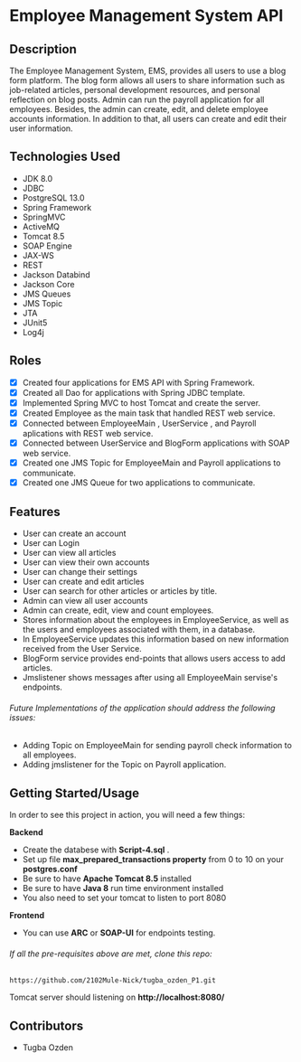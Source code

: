 

# Employee Management System API

## Description

The Employee Management System, EMS, provides all users to use a blog form platform. The blog form allows all users to share information such as job-related articles, 
personal development resources, and personal reflection on blog posts. Admin can run the payroll application for all employees.
Besides, the admin can create, edit, and delete employee accounts information. In addition to that, all users can create and edit their user information.

## Technologies Used

* JDK 8.0
* JDBC 
* PostgreSQL 13.0
* Spring Framework
* SpringMVC
* ActiveMQ
* Tomcat 8.5
* SOAP Engine 
* JAX-WS
* REST
* Jackson Databind
* Jackson Core 
* JMS Queues
* JMS Topic
* JTA
* JUnit5
* Log4j 


## Roles

- [x] Created four applications for EMS API with Spring Framework.
- [x] Created all Dao for applications with Spring JDBC template.
- [x] Implemented Spring MVC to host Tomcat and create the server.
- [x] Created  Employee as the main task that handled REST web service.
- [x] Connected between EmployeeMain , UserService , and Payroll aplications with REST web service.
- [x] Connected between UserService and  BlogForm  applications with SOAP web service.
- [x] Created one JMS Topic for EmployeeMain and Payroll applications to communicate.
- [x] Created one JMS Queue for two applications to communicate.

## Features

* User can create an account
* User can Login
* User can view all articles
* User can view their own accounts
* User can change their settings
* User can create and edit articles
* User can search for other articles or articles by title.
* Admin can view all user accounts
* Admin can create, edit, view and count employees. 
* Stores information about the employees in EmployeeService, as well as the users and employees associated with them, in a database.
* In EmployeeService updates this information based on new information received from the User Service.
* BlogForm service provides end-points that allows users access to add articles.
* Jmslistener shows messages after using all EmployeeMain servise's endpoints.

###### Future Implementations of the application should address the following issues:
 
* Adding Topic on EmployeeMain for sending payroll check information to all employees.
* Adding jmslistener for the Topic on Payroll application.

## Getting Started/Usage

In order to see this project in action, you will need a few things:

**Backend**

* Create the databese with **Script-4.sql** .
* Set up file **max_prepared_transactions property** from 0 to 10 on your **postgres.conf**
* Be sure to have **Apache Tomcat 8.5** installed
* Be sure to have **Java 8** run time environment installed
* You also need to set your tomcat to listen to port 8080

**Frontend**

* You can use **ARC** or **SOAP-UI** for endpoints testing. 

###### If all the pre-requisites above are met, clone this repo:

    https://github.com/2102Mule-Nick/tugba_ozden_P1.git    


Tomcat server should listening on **http://localhost:8080/**

## Contributors

* Tugba Ozden





